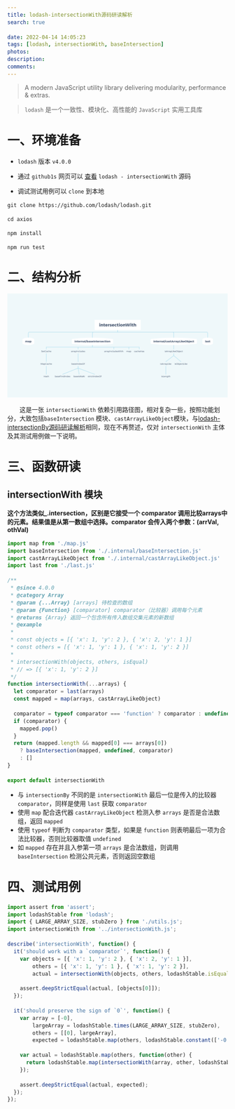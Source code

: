 ```yaml
---
title: lodash-intersectionWith源码研读解析
search: true

date: 2022-04-14 14:05:23
tags: [lodash, intersectionWith, baseIntersection]
photos:
description:
comments:
---
```


> A modern JavaScript utility library delivering modularity, performance & extras.

> `lodash` 是一个一致性、模块化、高性能的 `JavaScript` 实用工具库

# 一、环境准备

-   `lodash` 版本 `v4.0.0`

-   通过 `github1s` 网页可以 [查看](https://github1s.com/lodash/lodash/blob/HEAD/intersectionWith.js) `lodash - intersectionWith` 源码
-   调试测试用例可以 `clone` 到本地

```shell
git clone https://github.com/lodash/lodash.git

cd axios

npm install

npm run test
```

# 二、结构分析

![](./images/intersectionWith.png)

&emsp;&emsp;这是一张 `intersectionWith` 依赖引用路径图，相对复杂一些，按照功能划分，大致包括`baseIntersection` 模块、`castArrayLikeObject`模块，与[lodash-intersectionBy源码研读解析](./IntersectionBy.md)相同，现在不再赘述，仅对 `intersectionWith` 主体及其测试用例做一下说明。


# 三、函数研读

## intersectionWith 模块

**这个方法类似_.intersection，区别是它接受一个 comparator 调用比较arrays中的元素。结果值是从第一数组中选择。comparator 会传入两个参数：(arrVal, othVal)**

```js
import map from './map.js'
import baseIntersection from './.internal/baseIntersection.js'
import castArrayLikeObject from './.internal/castArrayLikeObject.js'
import last from './last.js'

/**
 * @since 4.0.0
 * @category Array
 * @param {...Array} [arrays] 待检查的数组
 * @param {Function} [comparator] comparator（比较器）调用每个元素
 * @returns {Array} 返回一个包含所有传入数组交集元素的新数组
 * @example
 *
 * const objects = [{ 'x': 1, 'y': 2 }, { 'x': 2, 'y': 1 }]
 * const others = [{ 'x': 1, 'y': 1 }, { 'x': 1, 'y': 2 }]
 *
 * intersectionWith(objects, others, isEqual)
 * // => [{ 'x': 1, 'y': 2 }]
 */
function intersectionWith(...arrays) {
  let comparator = last(arrays)
  const mapped = map(arrays, castArrayLikeObject)

  comparator = typeof comparator === 'function' ? comparator : undefined
  if (comparator) {
    mapped.pop()
  }
  return (mapped.length && mapped[0] === arrays[0])
    ? baseIntersection(mapped, undefined, comparator)
    : []
}

export default intersectionWith

```

- 与 `intersectionBy` 不同的是 `intersectionWith` 最后一位是传入的比较器 `comparator`，同样是使用 `last` 获取 `comparator`
- 使用 `map` 配合迭代器 `castArrayLikeObject` 检测入参 `arrays` 是否是合法数组，返回 `mapped`
- 使用 `typeof` 判断为 `comparator` 类型，如果是 `function` 则表明最后一项为合法比较器，否则比较器取值 `undefined`
- 如 `mapped` 存在并且入参第一项 `arrays` 是合法数组，则调用 `baseIntersection` 检测公共元素，否则返回空数组 

# 四、测试用例

```js
import assert from 'assert';
import lodashStable from 'lodash';
import { LARGE_ARRAY_SIZE, stubZero } from './utils.js';
import intersectionWith from '../intersectionWith.js';

describe('intersectionWith', function() {
  it('should work with a `comparator`', function() {
    var objects = [{ 'x': 1, 'y': 2 }, { 'x': 2, 'y': 1 }],
        others = [{ 'x': 1, 'y': 1 }, { 'x': 1, 'y': 2 }],
        actual = intersectionWith(objects, others, lodashStable.isEqual);

    assert.deepStrictEqual(actual, [objects[0]]);
  });

  it('should preserve the sign of `0`', function() {
    var array = [-0],
        largeArray = lodashStable.times(LARGE_ARRAY_SIZE, stubZero),
        others = [[0], largeArray],
        expected = lodashStable.map(others, lodashStable.constant(['-0']));

    var actual = lodashStable.map(others, function(other) {
      return lodashStable.map(intersectionWith(array, other, lodashStable.eq), lodashStable.toString);
    });

    assert.deepStrictEqual(actual, expected);
  });
});

```